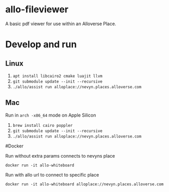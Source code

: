 # allo-fileviewer

A basic pdf viewer for use within an Alloverse Place.

# Develop and run

## Linux

1. `apt install libcairo2 cmake luajit llvm`
2. `git submodule update --init --recursive`
3. `./allo/assist run alloplace://nevyn.places.alloverse.com`

## Mac

Run in `arch -x86_64` mode on Apple Silicon

1. `brew install cairo poppler`
2. `git submodule update --init --recursive`
3. `./allo/assist run alloplace://nevyn.places.alloverse.com`

#Docker

Run without extra params connects to nevyns place

`docker run -it allo-whiteboard`

Run with allo url to connect to specific place

`docker run -it allo-whiteboard alloplace://nevyn.places.alloverse.com`
